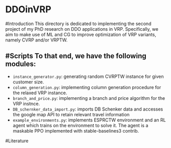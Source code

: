 # DDOinVRP

#Introduction
This directory is dedicated to implementing the second project of my PhD research on DDO applications in VRP. Specifically, we aim to make use of ML and CG to improve optimization of VRP variants, namely CVRP and/or VRPTW.

#Scripts
To that end, we have the following modules:
- 
* `instance_generator.py`: generating random CVRPTW instance for given customer size.
* `column_generation.py`: implementing column generation procedure for the relaxed VRP instance.
* `branch_and_price.py`: implementing a branch and price algorithm for the VRP instnce.
* `DB_schernker_data_import.py`: imports DB Schenker data and accesses the google map API to retain relevant travel information
* `example_environments.py`: implements ESPRCTW environment and an RL agent which trains on the environment to solve it. The agent is a maskable PPO implemented with stable-baselines3 contrib.


#Literature